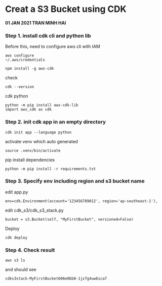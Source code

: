 # Creat a S3 Bucket using CDK 
**01 JAN 2021 TRAN MINH HAI**
### Step 1. install cdk cli and python lib
Before this, need to configure aws cli with IAM
```
aws configure 
~/.aws/credentials
```
```
npm install -g aws-cdk
```
check 
```
cdk --version 
```
cdk python 
```
python -m pip install aws-cdk-lib
import aws_cdk as cdk
```

### Step 2. init cdk app in an empty directory 
```
cdk init app --language python 
```
activate venv which auto generated 
```
source .venv/bin/activate
```
pip install dependencies 
```
python -m pip install -r requirements.txt 
```

### Step 3. Specify env including region and s3 bucket name 
edit app.py 
```
env=cdk.Environment(account='123456789012', region='ap-southeast-1'),
```
edit cdk_s3/cdk_s3_stack.py
```
bucket = s3.Bucket(self, "MyFirstBucket", versioned=False)
```
Deploy 
```
cdk deploy 
```
### Step 4. Check result 
```
aws s3 ls 
```
and should see 
```
cdks3stack-MyFirstBucket606e0bb0-1jzfg4uw6ica7
```

